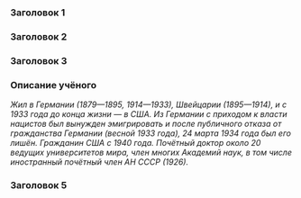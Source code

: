 ### Заголовок 1 
### Заголовок 2
### Заголовок 3
### Описание учёного 
*Жил в Германии (1879—1895, 1914—1933), Швейцарии (1895—1914), и с 1933 года до конца жизни — в США. Из Германии с приходом к власти нацистов был вынужден эмигрировать и после публичного отказа от гражданства Германии (весной 1933 года), 24 марта 1934 года был его лишён. Гражданин США с 1940 года. Почётный доктор около 20 ведущих университетов мира, член многих Академий наук, в том числе иностранный почётный член АН СССР (1926).*
### Заголовок 5